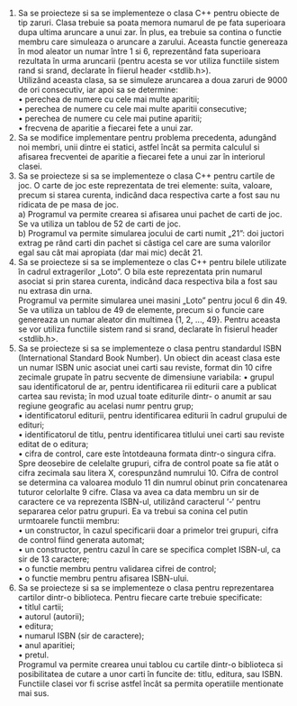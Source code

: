 1. Sa se proiecteze si sa se implementeze o clasa C++ pentru obiecte de tip
zaruri. Clasa trebuie sa poata memora numarul de pe fata superioara dupa
ultima aruncare a unui zar. În plus, ea trebuie sa contina o functie membru
care simuleaza o aruncare a zarului. Aceasta functie genereaza în mod
aleator un numar între 1 si 6, reprezentând fata superioara rezultata în
urma aruncarii (pentru acesta se vor utiliza functiile sistem rand si srand,
declarate în fiierul header <stdlib.h>). <br>
Utilizând aceasta clasa, sa se simuleze aruncarea a doua zaruri de 9000 de
ori consecutiv, iar apoi sa se determine:<br>
• perechea de numere cu cele mai multe aparitii;<br>
• perechea de numere cu cele mai multe aparitii consecutive;<br>
• perechea de numere cu cele mai putine aparitii;<br>
• frecvena de aparitie a fiecarei fete a unui zar.<br>
2. Sa se modifice implementare pentru problema precedenta, adungând
noi membri, unii dintre ei statici, astfel încât sa permita calculul si afisarea
frecventei de aparitie a fiecarei fete a unui zar în interiorul clasei.<br>
3. Sa se proiecteze si sa se implementeze o clasa C++ pentru cartile de joc.
O carte de joc este reprezentata de trei elemente: suita, valoare, precum si
starea curenta, indicând daca respectiva carte a fost sau nu ridicata de pe
masa de joc.<br>
a) Programul va permite crearea si afisarea unui pachet de carti de joc. Se
va utiliza un tablou de 52 de carti de joc.<br>
b) Programul va permite simularea jocului de carti numit „21”: doi
juctori extrag pe rând carti din pachet si câstiga cel care are suma
valorilor egal sau cât mai apropiata (dar mai mic) decât 21.<br>
4. Sa se proiecteze si sa se implementeze o clas C++ pentru bilele
utilizate în cadrul extragerilor „Loto”. O bila este reprezentata prin
numarul asociat si prin starea curenta, indicând daca respectiva bila a fost
sau nu extrasa din urna.<br>
Programul va permite simularea unei masini „Loto” pentru jocul 6 din 49.
Se va utiliza un tablou de 49 de elemente, precum si o funcie care
genereaza un numar aleator din multimea {1, 2, ..., 49}. Pentru aceasta se
vor utiliza functiile sistem rand si srand, declarate în fisierul header
<stdlib.h>.<br>
5. Sa se proiecteze si sa se implementeze o clasa pentru standardul ISBN
(International Standard Book Number). Un obiect din aceast clasa este un
numar ISBN unic asociat unei carti sau reviste, format din 10 cifre
zecimale grupate în patru secvente de dimensiune variabila:
• grupul sau identificatorul de ar, pentru identificarea rii editurii
care a publicat cartea sau revista; în mod uzual toate editurile dintr-
o anumit ar sau regiune geografic au acelasi numr pentru
grup;<br>
• identificatorul editurii, pentru identificarea editurii în cadrul
grupului de edituri;<br>
• identificatorul de titlu, pentru identificarea titlului unei carti sau
reviste editat de o editura;<br>
• cifra de control, care este întotdeauna formata dintr-o singura cifra.<br>
Spre deosebire de celelalte grupuri, cifra de control poate sa fie atât o cifra
zecimala sau litera X, corespunzând numrului 10. Cifra de control se
determina ca valoarea modulo 11 din numrul obinut prin concatenarea
tuturor celorlalte 9 cifre. Clasa va avea ca data membru un sir de caractere
ce va reprezenta ISBN-ul, utilizând caracterul ‘-‘ pentru separarea celor
patru grupuri. Ea va trebui sa conina cel putin urmtoarele functii
membru:<br>
• un constructor, în cazul specificarii doar a primelor trei grupuri,
cifra de control fiind generata automat;<br>
• un constructor, pentru cazul în care se specifica complet ISBN-ul,
ca sir de 13 caractere;<br>
• o functie membru pentru validarea cifrei de control;<br>
• o functie membru pentru afisarea ISBN-ului.<br>
6. Sa se proiecteze si sa se implementeze o clasa pentru reprezentarea
cartilor dintr-o biblioteca. Pentru fiecare carte trebuie specificate:<br>
• titlul cartii;<br>
• autorul (autorii);<br>
• editura;<br>
• numarul ISBN (sir de caractere);<br>
• anul aparitiei;<br>
• pretul.<br>
Programul va permite crearea unui tablou cu cartile dintr-o biblioteca si
posibilitatea de cutare a unor carti în funcite de: titlu, editura, sau ISBN.
Functiile clasei vor fi scrise astfel încât sa permita operatiile mentionate
mai sus.
